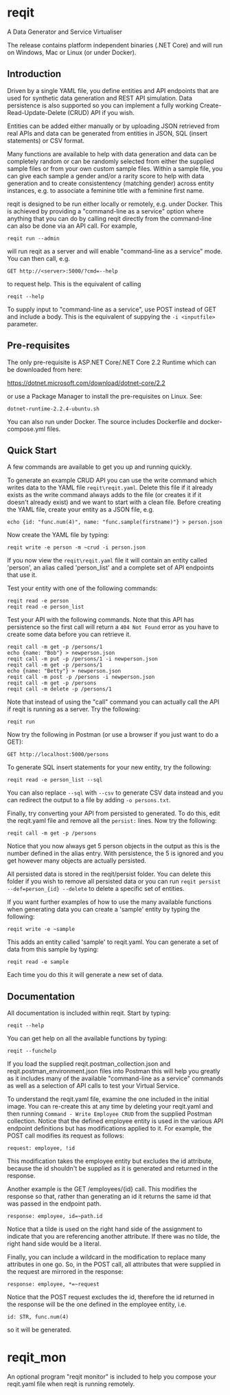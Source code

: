# reqit
A Data Generator and Service Virtualiser

The release contains platform independent binaries (.NET Core) and will run on
Windows, Mac or Linux (or under Docker).

## Introduction
Driven by a single YAML file, you define entities and API endpoints that are used for
synthetic data generation and REST API simulation. Data persistence is also supported
so you can implement a fully working Create-Read-Update-Delete (CRUD) API if you wish.

Entities can be added either manually or by uploading JSON retrieved from real APIs and
data can be generated from entities in JSON, SQL (insert statements) or CSV format.

Many functions are available to help with data generation and data can be completely
random or can be randomly selected from either the supplied sample files or from your
own custom sample files. Within a sample file, you can give each sample a gender and/or
a rarity score to help with data generation and to create consistentency (matching gender)
across entity instances, e.g. to associate a feminine title with a feminine first name.

reqit is designed to be run either locally or remotely, e.g. under Docker. This is achieved
by providing a "command-line as a service" option where anything that you can do by
calling reqit directly from the command-line can also be done via an API call. For example,

```
reqit run --admin
```

will run reqit as a server and will enable "command-line as a service" mode. You can then
call, e.g.

```
GET http://<server>:5000/?cmd=--help
```

to request help. This is the equivalent of calling

```
reqit --help
```

To supply input to "command-line as a service", use POST instead of GET and include a body.
This is the equivalent of suppying the `-i <inputfile>` parameter.

## Pre-requisites
The only pre-requisite is ASP.NET Core/.NET Core 2.2 Runtime which can be downloaded from here:

https://dotnet.microsoft.com/download/dotnet-core/2.2

or use a Package Manager to install the pre-requisites on Linux. See:

```
dotnet-runtime-2.2.4-ubuntu.sh
```

You can also run under Docker. The source includes Dockerfile and docker-compose.yml files.

## Quick Start
A few commands are available to get you up and running quickly.

To generate an example CRUD API you can use the write command which writes data to the YAML file
`reqit\reqit.yaml`. Delete this file if it already exists as the write command always adds to
the file (or creates it if it doesn't already exist) and we want to start with a clean file.
Before creating the YAML file, create your entity as a JSON file, e.g.

```
echo {id: "func.num(4)", name: "func.sample(firstname)"} > person.json
```

Now create the YAML file by typing:

```
reqit write -e person -m ~crud -i person.json
```

If you now view the `reqit\reqit.yaml` file it will contain an entity called 'person', an alias called
'person_list' and a complete set of API endpoints that use it.

Test your entity with one of the following commands:

```
reqit read -e person
reqit read -e person_list
```

Test your API with the following commands. Note that this API has persistence so the first call
will return a `404 Not Found` error as you have to create some data before you can retrieve it.

```
reqit call -m get -p /persons/1
echo {name: "Bob"} > newperson.json
reqit call -m put -p /persons/1 -i newperson.json
reqit call -m get -p /persons/1
echo {name: "Betty"} > newperson.json
reqit call -m post -p /persons -i newperson.json
reqit call -m get -p /persons
reqit call -m delete -p /persons/1
```

Note that instead of using the "call" command you can actually call the API if reqit is running
as a server. Try the following:

```
reqit run
```

Now try the following in Postman (or use a browser if you just want to do a GET):

```
GET http://localhost:5000/persons
```

To generate SQL insert statements for your new entity, try the following:

```
reqit read -e person_list --sql
```

You can also replace `--sql` with `--csv` to generate CSV data instead and you can redirect the
output to a file by adding `-o persons.txt`.

Finally, try converting your API from persisted to generated. To do this, edit the reqit.yaml
file and remove all the `persist:` lines. Now try the following:

```
reqit call -m get -p /persons
```

Notice that you now always get 5 person objects in the output as this is the number defined in the
alias entry. With persistence, the 5 is ignored and you get however many objects are actually persisted.

All persisted data is stored in the reqit/persist folder. You can delete this folder if you wish to
remove all persisted data or you can run `reqit persist --def=person_{id} --delete` to delete a specific
set of entities.

If you want further examples of how to use the many available functions when generating data you
can create a 'sample' entity by typing the following:

```
reqit write -e ~sample
```

This adds an entity called 'sample' to reqit.yaml. You can generate a set of data from this sample
by typing:

```
reqit read -e sample
```

Each time you do this it will generate a new set of data.

## Documentation

All documentation is included within reqit. Start by typing:

```
reqit --help
```

You can get help on all the available functions by typing:

```
reqit --funchelp
```

If you load the supplied reqit.postman_collection.json and reqit.postman_environment.json files
into Postman this will help you greatly as it includes many of the available "command-line as a
service" commands as well as a selection of API calls to test your Virtual Service.

To understand the reqit.yaml file, examine the one included in the initial image. You can
re-create this at any time by deleting your reqit.yaml and then running `Command - Write Employee CRUD`
from the supplied Postman collection. Notice that the defined employee entity is used in the
various API endpoint definitions but has modifications applied to it. For example, the POST
call modifies its request as follows:

```
request: employee, !id
```

This modification takes the employee entity but excludes the id attribute, because the id
shouldn't be supplied as it is generated and returned in the response.

Another example is the GET /employees/{id} call. This modifies the response so that, rather than
generating an id it returns the same id that was passed in the endpoint path.

```
response: employee, id=~path.id
```

Notice that a tilde is used on the right hand side of the assignment to indicate that you are
referencing another attribute. If there was no tilde, the right hand side would be a literal.

Finally, you can include a wildcard in the modification to replace many attributes in one go.
So, in the POST call, all attributes that were supplied in the request are mirrored in the response:

```
response: employee, *=~request
```

Notice that the POST request excludes the id, therefore the id returned in the response will be
the one defined in the employee entity, i.e.

```
id: STR, func.num(4)
```

so it will be generated.

# reqit_mon
An optional program "reqit monitor" is included to help you compose your reqit.yaml file when
reqit is running remotely.
